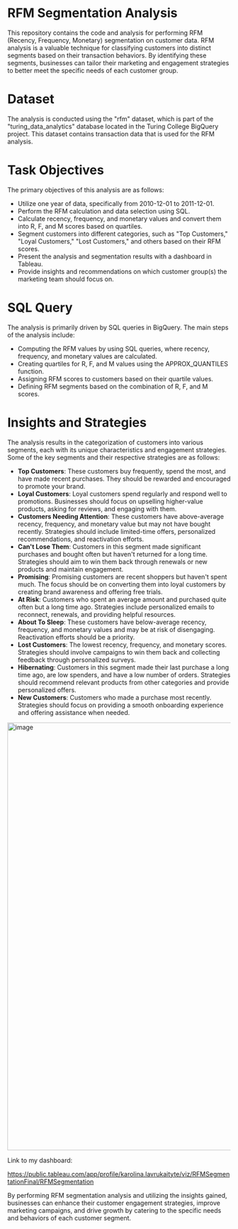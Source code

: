 # RFM Segmentation Analysis

This repository contains the code and analysis for performing RFM (Recency, Frequency, Monetary) segmentation on customer data. RFM analysis is a valuable technique for classifying customers into distinct segments based on their transaction behaviors. By identifying these segments, businesses can tailor their marketing and engagement strategies to better meet the specific needs of each customer group.

# Dataset

The analysis is conducted using the "rfm" dataset, which is part of the "turing_data_analytics" database located in the Turing College BigQuery project. This dataset contains transaction data that is used for the RFM analysis.

# Task Objectives

The primary objectives of this analysis are as follows:

- Utilize one year of data, specifically from 2010-12-01 to 2011-12-01.
- Perform the RFM calculation and data selection using SQL.
- Calculate recency, frequency, and monetary values and convert them into R, F, and M scores based on quartiles.
- Segment customers into different categories, such as "Top Customers," "Loyal Customers," "Lost Customers," and others based on their RFM scores.
- Present the analysis and segmentation results with a dashboard in Tableau.
- Provide insights and recommendations on which customer group(s) the marketing team should focus on.

# SQL Query

The analysis is primarily driven by SQL queries in BigQuery. The main steps of the analysis include:
- Computing the RFM values by using SQL queries, where recency, frequency, and monetary values are calculated.
- Creating quartiles for R, F, and M values using the APPROX_QUANTILES function.
- Assigning RFM scores to customers based on their quartile values.
- Defining RFM segments based on the combination of R, F, and M scores.

# Insights and Strategies

The analysis results in the categorization of customers into various segments, each with its unique characteristics and engagement strategies. Some of the key segments and their respective strategies are as follows:
- **Top Customers**: These customers buy frequently, spend the most, and have made recent purchases. They should be rewarded and encouraged to promote your brand.
- **Loyal Customers**: Loyal customers spend regularly and respond well to promotions. Businesses should focus on upselling higher-value products, asking for reviews, and engaging with them.
- **Customers Needing Attention**: These customers have above-average recency, frequency, and monetary value but may not have bought recently. Strategies should include limited-time offers, personalized recommendations, and reactivation efforts.
- **Can't Lose Them**: Customers in this segment made significant purchases and bought often but haven't returned for a long time. Strategies should aim to win them back through renewals or new products and maintain engagement.
- **Promising**: Promising customers are recent shoppers but haven't spent much. The focus should be on converting them into loyal customers by creating brand awareness and offering free trials.
- **At Risk**: Customers who spent an average amount and purchased quite often but a long time ago. Strategies include personalized emails to reconnect, renewals, and providing helpful resources.
- **About To Sleep**: These customers have below-average recency, frequency, and monetary values and may be at risk of disengaging. Reactivation efforts should be a priority.
- **Lost Customers**: The lowest recency, frequency, and monetary scores. Strategies should involve campaigns to win them back and collecting feedback through personalized surveys.
- **Hibernating**: Customers in this segment made their last purchase a long time ago, are low spenders, and have a low number of orders. Strategies should recommend relevant products from other categories and provide personalized offers.
- **New Customers**: Customers who made a purchase most recently. Strategies should focus on providing a smooth onboarding experience and offering assistance when needed.

<img width="964" alt="image" src="https://github.com/klavru/RFM-Analysis/assets/128393456/4786547c-5344-4d9f-b93f-4206dcaaaef9">

Link to my dashboard:

https://public.tableau.com/app/profile/karolina.lavrukaityte/viz/RFMSegmentationFinal/RFMSegmentation 


By performing RFM segmentation analysis and utilizing the insights gained, businesses can enhance their customer engagement strategies, improve marketing campaigns, and drive growth by catering to the specific needs and behaviors of each customer segment.

